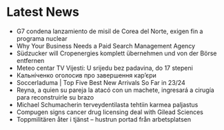 # Latest News
-  G7 condena lanzamiento de misil de Corea del Norte, exigen fin a programa nuclear
-  Why Your Business Needs a Paid Search Management Agency
-  Südzucker will Cropenergies komplett übernehmen und von der Börse entfernen
-  Meteo centar TV Vijesti: U srijedu bez padavina, do 17 stepeni
-  Кальніченко оголосив про завершення кар’єри
-  Soccerladuma | Top Five Best New Arrivals So Far in 23/24
-  Reyna, a quien su pareja la atacó con un machete, ingresará a cirugía para reconstruirle su brazo
-  Michael Schumacherin terveydentilasta tehtiin karmea paljastus
-  Compugen signs cancer drug licensing deal with Gilead Sciences
-  Toppmilitären åter i tjänst – hustrun portad från arbetsplatsen
